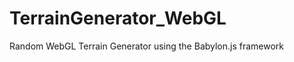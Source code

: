 TerrainGenerator_WebGL
======================

Random WebGL Terrain Generator using the Babylon.js framework
